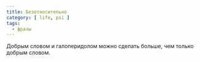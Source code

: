 ```yaml
---
title: Безотносительно
category: [ life, psi ]
tags:
  - фразы
---
```

Добрым словом и галоперидолом можно сделать больше, чем только добрым словом.
